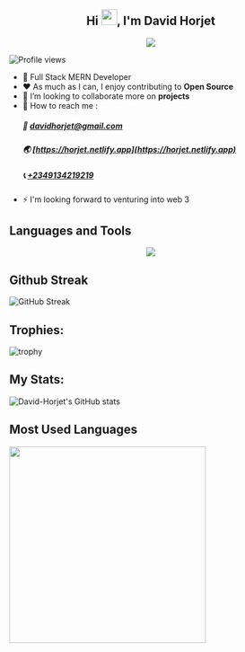 <h2 align="center">Hi <img src="https://media.giphy.com/media/hvRJCLFzcasrR4ia7z/giphy.gif" width="28">, I'm David Horjet</h2>

<p align="center">
  <a href="https://github.com/DenverCoder1/readme-typing-svg"><img src="https://readme-typing-svg.herokuapp.com?lines=Front+End+Developer;Back+End+Developer;Open%20Source&center=true&width=640&height=55"></a>
</p> 

![Profile views](https://gpvc.arturio.dev/David-Horjet)  

- 🚧 Full Stack MERN Developer
- ❤️ As much as I can, I enjoy contributing to **Open Source**
- 👯 I’m looking to collaborate more on **projects**
- 💬 How to reach me :
    ##### 📧 [davidhorjet@gmail.com](mailto:davidhorjet@gmail.com)  
    ##### 🌏 [https://horjet.netlify.app](https://horjet.netlify.app)
    ##### 📞 [+2349134219219](tel:+2349134219219)
- ⚡ I'm looking forward to venturing into web 3

## Languages and Tools
<p align="center">
  <a href="https://skillicons.dev">
    <img src="https://skillicons.dev/icons?i=react,redux,ts,unity,mongodb,git,css,blender,arduino,c,express,firebase,figma,git,github,heroku,js,postman,cs,docker,aws,cpp,supabase" />
  </a>
</p>


## Github Streak
![GitHub Streak](https://github-readme-streak-stats.herokuapp.com?user=David-Horjet&theme=cobalt&date_format=j%20M%5B%20Y%5D&background=000000&border=7536B2&stroke=9243DD&ring=89502D&fire=FF9554&currStreakNum=D280FF&sideNums=BC52FF&currStreakLabel=64EAE2&sideLabels=48A8A2&dates=A42EE5)
## Trophies:
![trophy](https://github-profile-trophy.vercel.app/?username=David-Horjet&theme=onedark)
## My Stats:
![David-Horjet's GitHub stats](https://github-readme-stats.vercel.app/api?username=David-Horjet&theme=tokyonight&show_icons=true)
## Most Used Languages
 <img width="350" src="https://github-readme-stats.vercel.app/api/top-langs/?username=David-Horjet&layout=compact&title_color=00ff00&text_color=00ff00&langs_count=7&bg_color=000"/>
<!---
David-Horjet/David-Horjet is a ✨ special ✨ repository because its `README.md` (this file) appears on your GitHub profile.
You can click the Preview link to take a look at your changes.
--->
